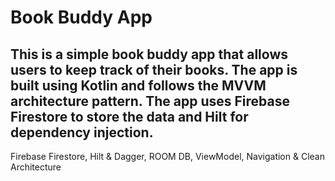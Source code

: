 # Book Buddy App

## This is a simple book buddy app that allows users to keep track of their books. The app is built using Kotlin and follows the MVVM architecture pattern. The app uses Firebase Firestore to store the data and Hilt for dependency injection.

Firebase Firestore, Hilt & Dagger, ROOM DB, ViewModel, Navigation & Clean Architecture